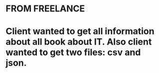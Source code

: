 # FROM FREELANCE

# Client wanted to get all information about all book about IT. Also client wanted to get two files: csv and json. 
